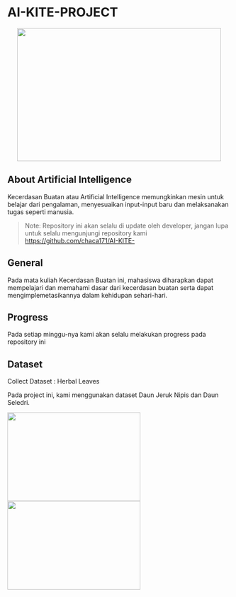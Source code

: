 # AI-KITE-PROJECT

<p align="center">
  <img width="460" height="300" src="https://i0.wp.com/www.nesabamedia.com/wp-content/uploads/2019/09/10-Contoh-Penerapan-AI-Artificial-Intelligence-Paling-Populer.jpg?resize=680%2C350&ssl=1/460/300">
</p>

## About Artificial Intelligence

Kecerdasan Buatan atau Artificial Intelligence memungkinkan mesin untuk belajar dari pengalaman, menyesuaikan input-input baru dan melaksanakan tugas seperti manusia.

>Note: Repository ini akan selalu di update oleh developer, jangan lupa untuk selalu mengunjungi repository kami https://github.com/chaca171/AI-KITE- 

## General

Pada mata kuliah Kecerdasan Buatan ini, mahasiswa diharapkan dapat mempelajari dan memahami dasar dari kecerdasan buatan serta dapat mengimplemetasikannya dalam kehidupan sehari-hari.

## Progress

Pada setiap minggu-nya kami akan selalu melakukan progress pada repository ini

## Dataset

Collect Dataset : Herbal Leaves

Pada project ini, kami menggunakan dataset Daun Jeruk Nipis dan Daun Seledri.


<img src="https://user-images.githubusercontent.com/79831507/138796065-392ac4a4-c863-41fe-a589-0745424c5cbb.jpg" width="300" height="200"> <img src="https://user-images.githubusercontent.com/79831507/138796096-f44e47dc-a3b4-4e24-a5a2-7e7bfeefbb17.jpg" width="300" height="200"> 
